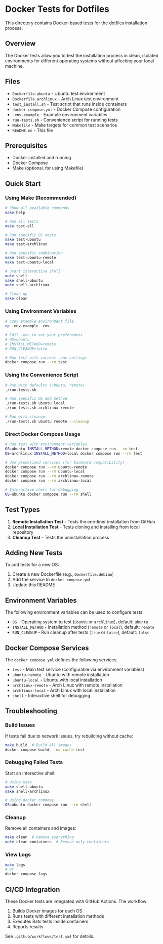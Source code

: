 # Docker Tests for Dotfiles

This directory contains Docker-based tests for the dotfiles installation process.

## Overview

The Docker tests allow you to test the installation process in clean, isolated environments for different operating systems without affecting your local machine.

## Files

- `Dockerfile.ubuntu` - Ubuntu test environment
- `Dockerfile.archlinux` - Arch Linux test environment
- `test_install.sh` - Test script that runs inside containers
- `docker compose.yml` - Docker Compose configuration
- `.env.example` - Example environment variables
- `run-tests.sh` - Convenience script for running tests
- `Makefile` - Make targets for common test scenarios
- `README.md` - This file

## Prerequisites

- Docker installed and running
- Docker Compose
- Make (optional, for using Makefile)

## Quick Start

### Using Make (Recommended)

```bash
# Show all available commands
make help

# Run all tests
make test-all

# Run specific OS tests
make test-ubuntu
make test-archlinux

# Run specific combination
make test-ubuntu-remote
make test-ubuntu-local

# Start interactive shell
make shell
make shell-ubuntu
make shell-archlinux

# Clean up
make clean
```

### Using Environment Variables

```bash
# Copy example environment file
cp .env.example .env

# Edit .env to set your preferences
# OS=ubuntu
# INSTALL_METHOD=remote
# RUN_CLEANUP=false

# Run test with current .env settings
docker compose run --rm test
```

### Using the Convenience Script

```bash
# Run with defaults (ubuntu, remote)
./run-tests.sh

# Run specific OS and method
./run-tests.sh ubuntu local
./run-tests.sh archlinux remote

# Run with cleanup
./run-tests.sh ubuntu remote --cleanup
```

### Direct Docker Compose Usage

```bash
# Run test with environment variables
OS=ubuntu INSTALL_METHOD=remote docker compose run --rm test
OS=archlinux INSTALL_METHOD=local docker compose run --rm test

# Use predefined services (for backward compatibility)
docker compose run --rm ubuntu-remote
docker compose run --rm ubuntu-local
docker compose run --rm archlinux-remote
docker compose run --rm archlinux-local

# Interactive shell for debugging
OS=ubuntu docker compose run --rm shell
```

## Test Types

1. **Remote Installation Test** - Tests the one-liner installation from GitHub
2. **Local Installation Test** - Tests cloning and installing from local repository
3. **Cleanup Test** - Tests the uninstallation process

## Adding New Tests

To add tests for a new OS:

1. Create a new Dockerfile (e.g., `Dockerfile.debian`)
2. Add the service to `docker compose.yml`
3. Update this README

## Environment Variables

The following environment variables can be used to configure tests:

- `OS` - Operating system to test (`ubuntu` or `archlinux`), default: `ubuntu`
- `INSTALL_METHOD` - Installation method (`remote` or `local`), default: `remote`
- `RUN_CLEANUP` - Run cleanup after tests (`true` or `false`), default: `false`

## Docker Compose Services

The `docker compose.yml` defines the following services:

- `test` - Main test service (configurable via environment variables)
- `ubuntu-remote` - Ubuntu with remote installation
- `ubuntu-local` - Ubuntu with local installation
- `archlinux-remote` - Arch Linux with remote installation
- `archlinux-local` - Arch Linux with local installation
- `shell` - Interactive shell for debugging

## Troubleshooting

### Build Issues

If tests fail due to network issues, try rebuilding without cache:
```bash
make build  # Build all images
docker compose build --no-cache test
```

### Debugging Failed Tests

Start an interactive shell:
```bash
# Using make
make shell-ubuntu
make shell-archlinux

# Using docker compose
OS=ubuntu docker compose run --rm shell
```

### Cleanup

Remove all containers and images:
```bash
make clean  # Remove everything
make clean-containers  # Remove only containers
```

### View Logs

```bash
make logs
# or
docker compose logs
```

## CI/CD Integration

These Docker tests are integrated with GitHub Actions. The workflow:
1. Builds Docker images for each OS
2. Runs tests with different installation methods
3. Executes Bats tests inside containers
4. Reports results

See `.github/workflows/test.yml` for details.

